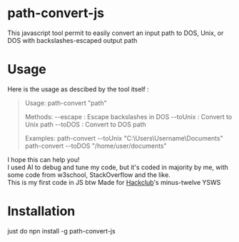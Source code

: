 # path-convert-js
This javascript tool permit to easily convert an input path to DOS, Unix, or DOS with backslashes-escaped output path
# Usage
Here is the usage as descibed by the tool itself :
>Usage: path-convert <method> "path"
>
>Methods:
>  --escape   : Escape backslashes in DOS
>  --toUnix   : Convert to Unix path
>  --toDOS    : Convert to DOS path
>
>Examples:
>  path-convert --toUnix "C:\Users\Username\Documents"
>  path-convert --toDOS "/home/user/documents"
    
I hope this can help you!  
I used AI to debug and tune my code, but it's coded in majority by me, with some code from w3school, StackOverflow and the like.  
This is my first code in JS btw 
Made for [Hackclub](https://hackclub.com)'s minus-twelve YSWS

# Installation 
just do npn install -g path-convert-js
